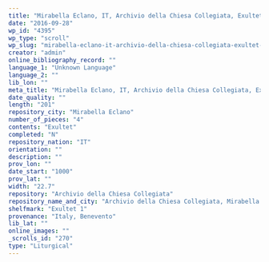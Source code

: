 ```yaml
---
title: "Mirabella Eclano, IT, Archivio della Chiesa Collegiata, Exultet 1"
date: "2016-09-28"
wp_id: "4395"
wp_type: "scroll"
wp_slug: "mirabella-eclano-it-archivio-della-chiesa-collegiata-exultet-1"
creator: "admin"
online_bibliography_record: ""
language_1: "Unknown Language"
language_2: ""
lib_lon: ""
meta_title: "Mirabella Eclano, IT, Archivio della Chiesa Collegiata, Exultet 1"
date_quality: ""
length: "201"
repository_city: "Mirabella Eclano"
number_of_pieces: "4"
contents: "Exultet"
completed: "N"
repository_nation: "IT"
orientation: ""
description: ""
prov_lon: ""
date_start: "1000"
prov_lat: ""
width: "22.7"
repository: "Archivio della Chiesa Collegiata"
repository_name_and_city: "Archivio della Chiesa Collegiata, Mirabella Eclano IT"
shelfmark: "Exultet 1"
provenance: "Italy, Benevento"
lib_lat: ""
online_images: ""
_scrolls_id: "270"
type: "Liturgical"
---
```



